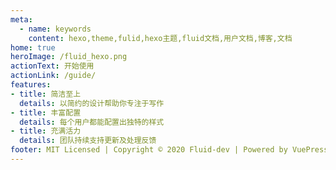 ```yaml
---
meta:
  - name: keywords
    content: hexo,theme,fulid,hexo主题,fluid文档,用户文档,博客,文档
home: true
heroImage: /fluid_hexo.png
actionText: 开始使用
actionLink: /guide/
features:
- title: 简洁至上
  details: 以简约的设计帮助你专注于写作
- title: 丰富配置
  details: 每个用户都能配置出独特的样式
- title: 充满活力
  details: 团队持续支持更新及处理反馈
footer: MIT Licensed | Copyright © 2020 Fluid-dev | Powered by VuePress
---
```

